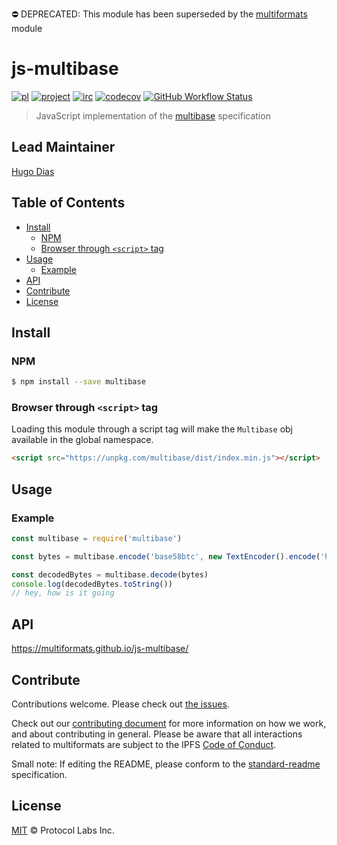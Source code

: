 ⛔️ DEPRECATED: This module has been superseded by the [multiformats](https://github.com/multiformats/js-multiformats) module <!-- omit in toc -->

js-multibase <!-- omit in toc -->
============

[![pl](https://img.shields.io/badge/made%20by-Protocol%20Labs-blue.svg?style=flat-square)](https://protocol.ai)
[![project](https://img.shields.io/badge/project-multiformats-blue.svg?style=flat-square)](https://github.com/multiformats/multiformats)
[![irc](https://img.shields.io/badge/freenode-%23ipfs-blue.svg?style=flat-square)](https://webchat.freenode.net/?channels=%23ipfs)
[![codecov](https://img.shields.io/codecov/c/github/multiformats/js-multibase.svg?style=flat-square)](https://codecov.io/gh/multiformats/js-multibase)
[![GitHub Workflow Status](https://img.shields.io/github/workflow/status/multiformats/js-multibase/ci?label=ci&style=flat-square)](https://github.com/multiformats/js-multibase/actions?query=branch%3Amaster+workflow%3Aci+)

> JavaScript implementation of the [multibase](https://github.com/multiformats/multibase) specification

## Lead Maintainer <!-- omit in toc -->

[Hugo Dias](https://github.com/hugomrdias)

## Table of Contents <!-- omit in toc -->

- [Install](#install)
  - [NPM](#npm)
  - [Browser through `<script>` tag](#browser-through-script-tag)
- [Usage](#usage)
  - [Example](#example)
- [API](#api)
- [Contribute](#contribute)
- [License](#license)

## Install

### NPM

```sh
$ npm install --save multibase
```

### Browser through `<script>` tag

Loading this module through a script tag will make the `Multibase` obj available in the global namespace.

```html
<script src="https://unpkg.com/multibase/dist/index.min.js"></script>
```

## Usage

### Example

```JavaScript
const multibase = require('multibase')

const bytes = multibase.encode('base58btc', new TextEncoder().encode('hey, how is it going'))

const decodedBytes = multibase.decode(bytes)
console.log(decodedBytes.toString())
// hey, how is it going
```

## API
https://multiformats.github.io/js-multibase/

## Contribute

Contributions welcome. Please check out [the issues](https://github.com/multiformats/js-multibase/issues).

Check out our [contributing document](https://github.com/multiformats/multiformats/blob/master/contributing.md) for more information on how we work, and about contributing in general. Please be aware that all interactions related to multiformats are subject to the IPFS [Code of Conduct](https://github.com/ipfs/community/blob/master/code-of-conduct.md).

Small note: If editing the README, please conform to the [standard-readme](https://github.com/RichardLitt/standard-readme) specification.

## License

[MIT](LICENSE) © Protocol Labs Inc.
